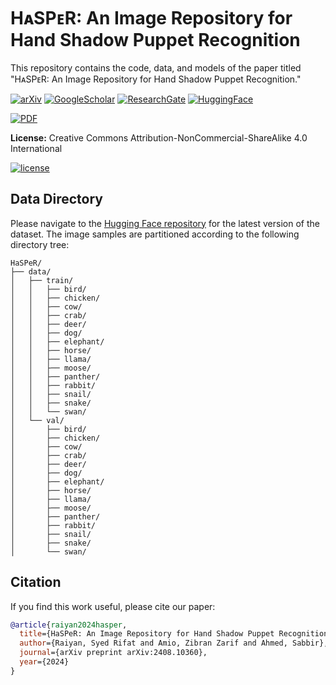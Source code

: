 # HᴀSPᴇR: An Image Repository for Hand Shadow Puppet Recognition
<!--- bruh-->
This repository contains the code, data, and models of the paper titled "HᴀSPᴇR: An Image Repository for Hand Shadow Puppet Recognition."

[![arXiv](https://img.shields.io/badge/arXiv-2408.10360-b31b1b.svg?logo=arxiv)](https://arxiv.org/abs/2408.10360)
[![GoogleScholar](https://img.shields.io/badge/Google%20Scholar-4285F4?style=flat&logo=Google+Scholar&logoColor=white&color=gray&labelColor=4285F4)](https://scholar.google.com/citations?view_op=view_citation&hl=en&user=4L_7vaoAAAAJ&citation_for_view=4L_7vaoAAAAJ:zYLM7Y9cAGgC)
[![ResearchGate](https://img.shields.io/badge/ResearchGate-00CCBB?style=flat&logo=ResearchGate&logoColor=white&color=gray&labelColor=00CCBB)](https://www.researchgate.net/publication/383267121_HaSPeR_An_Image_Repository_for_Hand_Shadow_Puppet_Recognition)
[![HuggingFace](https://img.shields.io/badge/Hugging%20Face-FFAE33?&logo=HuggingFace&logoColor=yellow&labelColor=grey)](https://huggingface.co/datasets/Starscream-11813/HaSPeR)
<!--- [![HuggingFace](https://img.shields.io/badge/Hugging%20Face-yellow?style=flat&logo=HuggingFace&logoColor=white&color=yellow&labelColor=grey)](https://huggingface.co/datasets/Starscream-11813/HaSPeR)-->
[![PDF](https://img.shields.io/badge/Paper%20PDF-EF3939?style=flat&logo=readme&logoColor=white&color=gray&labelColor=ec1c24)](https://arxiv.org/pdf/2408.10360)

**License:** Creative Commons Attribution-NonCommercial-ShareAlike 4.0 International

[![license](https://arxiv.org/icons/licenses/by-nc-sa-4.0.png)](http://creativecommons.org/licenses/by-nc-sa/4.0/)

## Data Directory
Please navigate to the [Hugging Face repository](https://huggingface.co/datasets/Starscream-11813/HaSPeR) for the latest version of the dataset.
The image samples are partitioned according to the following directory tree:
```
HaSPeR/
├── data/
│   ├── train/
│   │   ├── bird/
│   │   ├── chicken/
│   │   ├── cow/
│   │   ├── crab/
│   │   ├── deer/
│   │   ├── dog/
│   │   ├── elephant/
│   │   ├── horse/
│   │   ├── llama/
│   │   ├── moose/
│   │   ├── panther/
│   │   ├── rabbit/
│   │   ├── snail/
│   │   ├── snake/
│   │   └── swan/
│   └── val/
│       ├── bird/
│       ├── chicken/
│       ├── cow/
│       ├── crab/
│       ├── deer/
│       ├── dog/
│       ├── elephant/
│       ├── horse/
│       ├── llama/
│       ├── moose/
│       ├── panther/
│       ├── rabbit/
│       ├── snail/
│       ├── snake/
│       └── swan/
```

## Citation
If you find this work useful, please cite our paper:
```bib
@article{raiyan2024hasper,
  title={HaSPeR: An Image Repository for Hand Shadow Puppet Recognition},
  author={Raiyan, Syed Rifat and Amio, Zibran Zarif and Ahmed, Sabbir},
  journal={arXiv preprint arXiv:2408.10360},
  year={2024}
}
```

